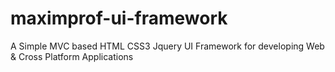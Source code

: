 # maximprof-ui-framework
A Simple MVC based HTML CSS3 Jquery UI Framework for developing Web &amp; Cross Platform Applications 
